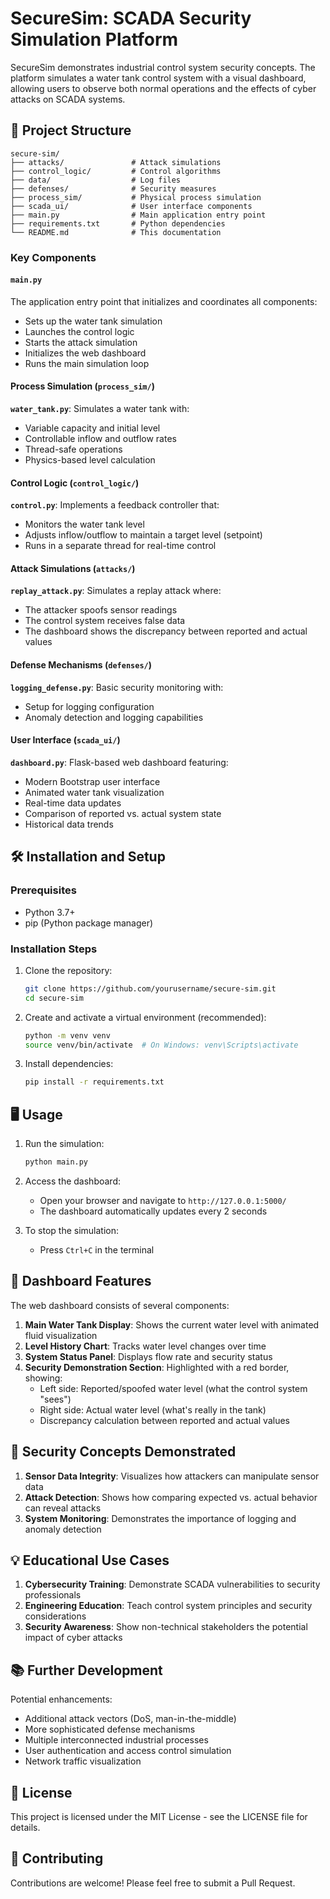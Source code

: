 # SecureSim: SCADA Security Simulation Platform

SecureSim demonstrates industrial control system security concepts.
The platform simulates a water tank control system with a visual dashboard,
allowing users to observe both normal operations and the effects of cyber attacks on SCADA systems.

## 📁 Project Structure

```
secure-sim/
├── attacks/               # Attack simulations
├── control_logic/         # Control algorithms
├── data/                  # Log files
├── defenses/              # Security measures
├── process_sim/           # Physical process simulation
├── scada_ui/              # User interface components
├── main.py                # Main application entry point
├── requirements.txt       # Python dependencies
└── README.md              # This documentation
```

### Key Components

#### `main.py`
The application entry point that initializes and coordinates all components:
- Sets up the water tank simulation
- Launches the control logic
- Starts the attack simulation
- Initializes the web dashboard
- Runs the main simulation loop

#### Process Simulation (`process_sim/`)

**`water_tank.py`**: Simulates a water tank with:
- Variable capacity and initial level
- Controllable inflow and outflow rates
- Thread-safe operations
- Physics-based level calculation

#### Control Logic (`control_logic/`)

**`control.py`**: Implements a feedback controller that:
- Monitors the water tank level
- Adjusts inflow/outflow to maintain a target level (setpoint)
- Runs in a separate thread for real-time control

#### Attack Simulations (`attacks/`)

**`replay_attack.py`**: Simulates a replay attack where:
- The attacker spoofs sensor readings
- The control system receives false data
- The dashboard shows the discrepancy between reported and actual values

#### Defense Mechanisms (`defenses/`)

**`logging_defense.py`**: Basic security monitoring with:
- Setup for logging configuration
- Anomaly detection and logging capabilities

#### User Interface (`scada_ui/`)

**`dashboard.py`**: Flask-based web dashboard featuring:
- Modern Bootstrap user interface
- Animated water tank visualization
- Real-time data updates
- Comparison of reported vs. actual system state
- Historical data trends

## 🛠️ Installation and Setup

### Prerequisites
- Python 3.7+
- pip (Python package manager)

### Installation Steps

1. Clone the repository:
   ```bash
   git clone https://github.com/yourusername/secure-sim.git
   cd secure-sim
   ```

2. Create and activate a virtual environment (recommended):
   ```bash
   python -m venv venv
   source venv/bin/activate  # On Windows: venv\Scripts\activate
   ```

3. Install dependencies:
   ```bash
   pip install -r requirements.txt
   ```

## 🖥️ Usage

1. Run the simulation:
   ```bash
   python main.py
   ```

2. Access the dashboard:
   - Open your browser and navigate to `http://127.0.0.1:5000/`
   - The dashboard automatically updates every 2 seconds

3. To stop the simulation:
   - Press `Ctrl+C` in the terminal

## 🔎 Dashboard Features

The web dashboard consists of several components:

1. **Main Water Tank Display**: Shows the current water level with animated fluid visualization
2. **Level History Chart**: Tracks water level changes over time
3. **System Status Panel**: Displays flow rate and security status
4. **Security Demonstration Section**: Highlighted with a red border, showing:
   - Left side: Reported/spoofed water level (what the control system "sees")
   - Right side: Actual water level (what's really in the tank)
   - Discrepancy calculation between reported and actual values

## 🔐 Security Concepts Demonstrated

1. **Sensor Data Integrity**: Visualizes how attackers can manipulate sensor data
2. **Attack Detection**: Shows how comparing expected vs. actual behavior can reveal attacks
3. **System Monitoring**: Demonstrates the importance of logging and anomaly detection

## 💡 Educational Use Cases

1. **Cybersecurity Training**: Demonstrate SCADA vulnerabilities to security professionals
2. **Engineering Education**: Teach control system principles and security considerations
3. **Security Awareness**: Show non-technical stakeholders the potential impact of cyber attacks

## 📚 Further Development

Potential enhancements:
- Additional attack vectors (DoS, man-in-the-middle)
- More sophisticated defense mechanisms
- Multiple interconnected industrial processes
- User authentication and access control simulation
- Network traffic visualization

## 📄 License

This project is licensed under the MIT License - see the LICENSE file for details.

## 🤝 Contributing

Contributions are welcome! Please feel free to submit a Pull Request.